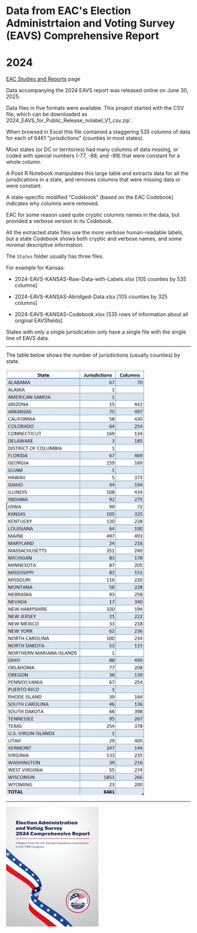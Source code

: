# Data from EAC's Election Administrtaion and Voting Survey (EAVS) Comprehensive Report

# 2024

[EAC Studies and Reports](https://www.eac.gov/research-and-data/studies-and-reports) page

Data accompanying the 2024 EAVS report was released online on June 30, 2025.

Data files in five formats were available.  This project started with the CSV file, which can be downloaded as 2024_EAVS_for_Public_Release_nolabel_V1_csv.zip`.

When browsed in Excel this file contained a staggering 535 columns of data for each of 6461 "jurisdictions" (counties in most states).

Most states (or DC or territories) had many columns of data missing, or coded with special numbers (-77, -88, and -99) that were constant for a whole column.

A Posit R Notebook manipulates this large table and extracts data for all the jurisdications in a state, and removes columns that were missing data or were constant.

A state-specific modified "Codebook" (based on the EAC Codebook) indicates why columns were removed.

EAC for some reason used quite cryptic columns names in the data, but provided a verbose version in its Codebook.

All the extracted state files use the more verbose human-readable labels, but a state Codebook shows both cryptic and verbose names, and some minimal descriptive information.

The `States` folder usually has three files.

For example for Kansas:

* 2024-EAVS-KANSAS-Raw-Data-with-Labels.xlsx [105 counties by 535 columns]

* 2024-EAVS-KANSAS-Abridged-Data.xlsx [105 counties by 325 columns]

* 2024-EAVS-KANSAS-Codebook.xlsx [535 rows of information about all original EAVSfields]

States with only a single jurisdication only have a single file with the single line of EAVS data.

<hr>

The table below shows the number of jurisdictions (usually counties) by state.

<img src="2024/2024-EAVS-Jurisdictions-and-Reduced-Columns.jpg" alt="Reduced Columns" style="width:75%; height:auto;">

<hr>

<img src="2024/2024-EAVS-Comprehensive-Report.jpg" alt="Report" style="width:50%; height:auto;">


